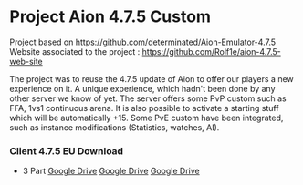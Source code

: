 # Project Aion 4.7.5 Custom
Project based on https://github.com/determinated/Aion-Emulator-4.7.5
Website associated to the project : https://github.com/Rolf1e/aion-4.7.5-web-site

The project was to reuse the 4.7.5 update of Aion to offer our players a new experience on it. A unique experience, which hadn't been done by any other server we know of yet.
The server offers some PvP custom such as FFA, 1vs1 continuous arena. It is also possible to activate a starting stuff which will be automatically +15.
Some PvE custom have been integrated, such as instance modifications (Statistics, watches, AI).
### Client 4.7.5 EU Download
* 3 Part
[Google Drive](https://drive.google.com/file/d/1HglfI3SZQL4uTgnVP7TxYmgbW50O11q4/view)
[Google Drive](https://drive.google.com/file/d/1F0mbXpJ97R_XqLEpRO39GYvZrSp997P8/view)
[Google Drive](https://drive.google.com/file/d/1K2WWcQcDoyzo2PZQFVXi_GSBJHmpY2Mm/view)

